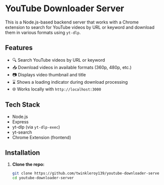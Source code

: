# YouTube Downloader Server

This is a Node.js-based backend server that works with a Chrome extension to search for YouTube videos by URL or keyword and download them in various formats using `yt-dlp`.

## Features

- 🔍 Search YouTube videos by URL or keyword
- 📥 Download videos in available formats (360p, 480p, etc.)
- 📷 Displays video thumbnail and title
- ⌛ Shows a loading indicator during download processing
- 🌐 Works locally with `http://localhost:3000`

## Tech Stack

- Node.js
- Express
- yt-dlp (via `yt-dlp-exec`)
- yt-search
- Chrome Extension (frontend)

## Installation

1. **Clone the repo:**
   ```bash
   git clone https://github.com/twinkleroy139/youtube-downloader-server.git
   cd youtube-downloader-server
